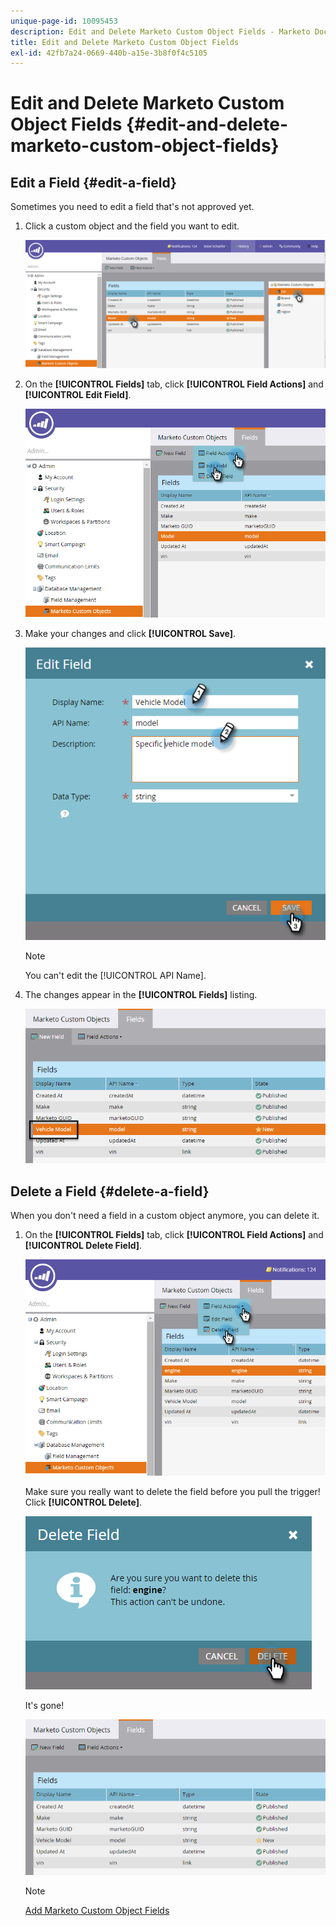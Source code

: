 ```yaml
---
unique-page-id: 10095453
description: Edit and Delete Marketo Custom Object Fields - Marketo Docs - Product Documentation
title: Edit and Delete Marketo Custom Object Fields
exl-id: 42fb7a24-0669-440b-a15e-3b8f0f4c5105
---
```

# Edit and Delete Marketo Custom Object Fields {#edit-and-delete-marketo-custom-object-fields}

## Edit a Field {#edit-a-field}

Sometimes you need to edit a field that's not approved yet.

1. Click a custom object and the field you want to edit.

   ![](assets/image2015-10-2-10-3a55-3a1.png)

1. On the **[!UICONTROL Fields]** tab, click **[!UICONTROL Field Actions]** and **[!UICONTROL Edit Field]**.

   ![](assets/image2015-10-2-10-3a53-3a26.png)

1. Make your changes and click **[!UICONTROL Save]**.

   ![](assets/image2015-10-2-10-3a58-3a56.png)

   >[!NOTE]
   >
   >You can't edit the [!UICONTROL API Name].

1. The changes appear in the **[!UICONTROL Fields]** listing.

   ![](assets/image2015-10-2-11-3a1-3a13.png)

## Delete a Field {#delete-a-field}

When you don't need a field in a custom object anymore, you can delete it.

1. On the **[!UICONTROL Fields]** tab, click **[!UICONTROL Field Actions]** and **[!UICONTROL Delete Field]**.

   ![](assets/image2015-10-2-11-3a11-3a20.png)

   Make sure you really want to delete the field before you pull the trigger! Click **[!UICONTROL Delete]**.

   ![](assets/image2015-10-2-11-3a14-3a5.png)

   It's gone!

   ![](assets/image2015-10-2-11-3a15-3a48.png)

   >[!NOTE]
   >
   >[Add Marketo Custom Object Fields](/help/marketo/product-docs/administration/marketo-custom-objects/add-marketo-custom-object-fields.md)
